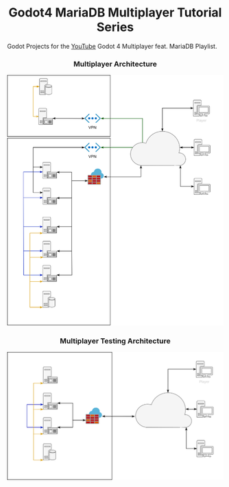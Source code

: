 <h1 align="center">Godot4 MariaDB Multiplayer Tutorial Series</h1>

Godot Projects for the [YouTube](https://www.youtube.com/playlist?list=PLu7lVswyh7lK3so3EkOShwgugMhAkYtsR) Godot 4 Multiplayer feat. MariaDB Playlist.

<h3 align="center">Multiplayer Architecture</h3>
<p align="center">
  <img src="ArchFull.svg" alt="Multiplayer Full Arch" />
</p>

<h3 align="center">Multiplayer Testing Architecture</h3>
<p align="center">
  <img src="ArchTesting.svg" alt="Multiplayer Testing Arch" />
</p>
